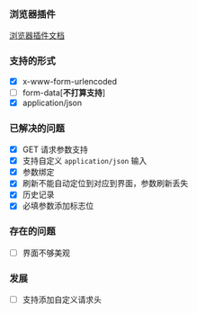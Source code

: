 ### 浏览器插件

[浏览器插件文档](!https://developer.chrome.com/docs/extensions/mv3/getstarted/)

### 支持的形式

- [x] x-www-form-urlencoded
- [ ] form-data[**不打算支持**]
- [x] application/json

### 已解决的问题

- [x] GET 请求参数支持
- [x] 支持自定义 `application/json` 输入
- [x] 参数绑定
- [x] 刷新不能自动定位到对应到界面，参数刷新丢失
- [x] 历史记录
- [x] 必填参数添加标志位

### 存在的问题

- [ ] 界面不够美观

### 发展

- [ ] 支持添加自定义请求头
